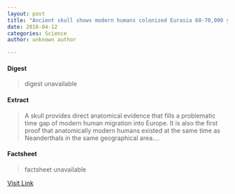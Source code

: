 ```yaml
---
layout: post
title: "Ancient skull shows modern humans colonized Eurasia 60-70,000 years ago"
date: 2016-04-12
categories: Science
author: unknown author

---
```



#### Digest
>digest unavailable

#### Extract
>A skull provides direct anatomical evidence that fills a problematic time gap of modern human migration into Europe. It is also the first proof that anatomically modern humans existed at the same time as Neanderthals in the same geographical area....

#### Factsheet
>factsheet unavailable

[Visit Link](http://feeds.sciencedaily.com/~r/sciencedaily/~3/LVE_aTL23ms/150129113717.htm)


